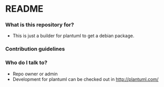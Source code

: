 # README #

### What is this repository for? ###

* This is just a builder for plantuml to get a debian package.

### Contribution guidelines ###

### Who do I talk to? ###

* Repo owner or admin
* Development for plantuml can be checked out in http://plantuml.com/
